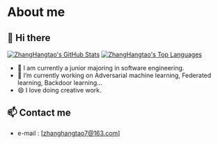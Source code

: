 # About me

## 👋 Hi there
[![ZhangHangtao's GitHub Stats](https://github-readme-stats.vercel.app/api?username=ZhangHangTao&count_private=true&show_icons=true&line_height=40)]([https://github.com/Ylarod](https://github.com/ZhangHangTao))
[![ZhangHangtao's Top Languages](https://github-readme-stats.vercel.app/api/top-langs/?username=ZhangHangTao&show_icons=true)]([https://github.com/Ylarod](https://github.com/ZhangHangTao))
- 🌱 I am currently a junior majoring in software engineering.
- 🤔 I’m currently working on Adversarial machine learning, Federated learning, Backdoor learning...
- 😄 I love doing creative work.

## 📫 Contact me

 - e-mail  : [zhanghangtao7@163.com]
<!--
**** is a ✨ _special_ ✨ repository because its `README.md` (this file) appears on your GitHub profile.
Here are some ideas to get you started:
- 👯 I’m looking to collaborate on ...
-  I’m looking for help with ...
- 💬 Ask me about ...
- 📫 How to reach me: ...
- ⚡ Fun fact: ...
11111112345811
-->

